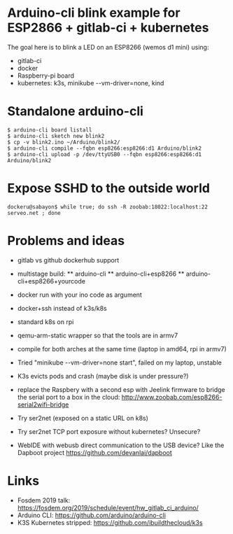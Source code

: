 Arduino-cli blink example for ESP2866 + gitlab-ci + kubernetes
==============================================================

The goal here is to blink a LED on an ESP8266 (wemos d1 mini) using:

* gitlab-ci
* docker
* Raspberry-pi board
* kubernetes: k3s, minikube --vm-driver=none, kind

Standalone arduino-cli
======================

```
$ arduino-cli board listall
$ arduino-cli sketch new blink2
$ cp -v blink2.ino ~/Arduino/blink2/
$ arduino-cli compile --fqbn esp8266:esp8266:d1 Arduino/blink2
$ arduino-cli upload -p /dev/ttyUSB0 --fqbn esp8266:esp8266:d1 Arduino/blink2
```

Expose SSHD to the outside world
================================

```
dockeru@sabayon$ while true; do ssh -R zoobab:18022:localhost:22 serveo.net ; done
```

Problems and ideas
==================

* gitlab vs github dockerhub support
* multistage build:
** arduino-cli
** arduino-cli+esp8266
** arduino-cli+esp8266+yourcode
* docker run with your ino code as argument
* docker+ssh instead of k3s/k8s
* standard k8s on rpi
* qemu-arm-static wrapper so that the tools are in armv7
* compile for both arches at the same time (laptop in amd64, rpi in armv7)
* Tried "minikube --vm-driver=none start", failed on my laptop, unstable
* K3s evicts pods and crash (maybe disk is under pressure?)
* replace the Raspbery with a second esp with Jeelink firmware to bridge the serial port to a box in the cloud: http://www.zoobab.com/esp8266-serial2wifi-bridge

* Try ser2net (exposed on a static URL on k8s)
* Try ser2net TCP port exposure without kubernetes? Unsecure?

* WebIDE with webusb direct communication to the USB device? Like the Dapboot project https://github.com/devanlai/dapboot

Links
=====

* Fosdem 2019 talk: https://fosdem.org/2019/schedule/event/hw_gitlab_ci_arduino/
* Arduino CLI: https://github.com/arduino/arduino-cli
* K3S Kubernetes stripped: https://github.com/ibuildthecloud/k3s
